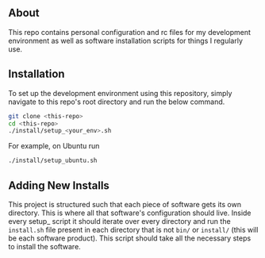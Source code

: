 ## About
This repo contains personal configuration and rc files for my development environment as well as software installation scripts for things I regularly use.

## Installation

To set up the development environment using this repository, simply navigate to this repo's root directory and run the below command. 

```bash
git clone <this-repo>
cd <this-repo>
./install/setup_<your_env>.sh
```

For example, on Ubuntu run

```bash
./install/setup_ubuntu.sh
```

## Adding New Installs

This project is structured such that each piece of software gets its own directory. This is where all that software's configuration should live. Inside every setup_ script it should iterate over every directory and run the `install.sh` file present in each directory that is not `bin/` or `install/` (this will be each software product). This script should take all the necessary steps to install the software.